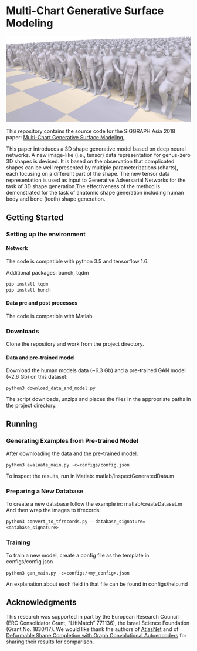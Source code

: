 
# Multi-Chart Generative Surface Modeling

<p align="center">
  <img src="teaser.jpg"/>
</p>

This repository contains the source code for the SIGGRAPH Asia 2018 paper: [Multi-Chart Generative Surface Modeling ](https://arxiv.org/pdf/1806.02143).

This paper introduces a 3D shape generative model based on deep neural networks. A new image-like (i.e., tensor) data representation for genus-zero 3D shapes is devised. It is based on the observation that complicated shapes can be well represented by multiple parameterizations (charts), each focusing on a different part of the shape. The new tensor data representation is used as input to Generative Adversarial Networks for the task of 3D shape generation.The effectiveness of the method is demonstrated for the task of anatomic shape generation including human body and bone (teeth) shape generation.

## Getting Started

### Setting up the environment
#### Network
The code is compatible with python 3.5 and tensorflow 1.6.

Additional packages: bunch, tqdm
```
pip install tqdm
pip install bunch
```
#### Data pre and post processes
The code is compatible with Matlab

### Downloads
Clone the repository and work from the project directory.

#### Data and pre-trained model
Download the human models data (~6.3 Gb) and a pre-trained GAN model (~2.6 Gb) on this dataset:
```
python3 download_data_and_model.py
```
The script downloads, unzips and places the files in the appropriate paths in the project directory.

## Running

### Generating Examples from Pre-trained Model
After downloading the data and the pre-trained model:
```
python3 evaluate_main.py -c=configs/config.json
```
To inspect the results, run in Matlab:
matlab/inspectGeneratedData.m

### Preparing a New Database
To create a new database follow the example in: matlab/createDataset.m
And then wrap the images to tfrecords:

```
python3 convert_to_tfrecords.py --database_signature=<database_signature>
```

### Training
To train a new model, create a config file as the template in configs/config.json
```
python3 gan_main.py -c=configs/<my_config>.json
```
An explanation about each field in that file can be found in configs/help.md


## Acknowledgments
This research was supported in part by the European Research Council (ERC Consolidator Grant, ”LiftMatch” 771136), the Israel Science Foundation (Grant No. 1830/17). We would like thank the authors of  [AtlasNet](http://imagine.enpc.fr/~groueixt/atlasnet/) and of   [Deformable Shape Completion with Graph Convolutional Autoencoders](https://arxiv.org/abs/1712.00268) for sharing their results for comparison.
